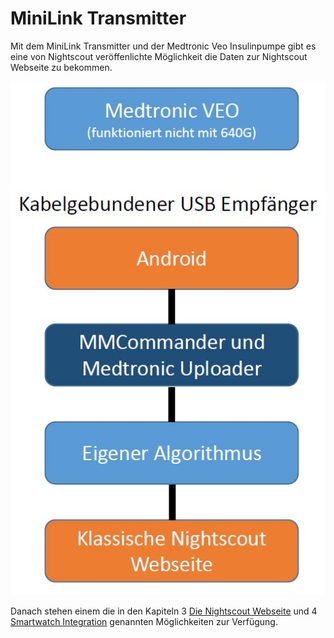 # MiniLink Transmitter

Mit dem MiniLink Transmitter und der Medtronic Veo Insulinpumpe gibt es eine von Nightscout veröffenlichte Möglichkeit die Daten zur Nightscout Webseite zu bekommen.

![](MedtronicUebersicht.jpg)

Danach stehen einem die in den Kapiteln 3 [Die Nightscout Webseite](nightscout/die_nightscout_website.md) und 4 [Smartwatch Integration](nightscout/smartwatch_integration.md) genannten Möglichkeiten zur Verfügung.